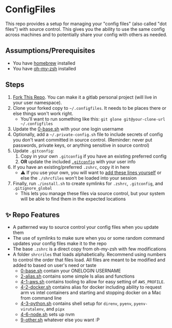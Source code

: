 # ConfigFiles

This repo provides a setup for managing your "config files" (also called "dot files") with source control.
This gives you the ability to use the same config across machines and to potentially share your config with
others as needed.

## Assumptions/Prerequisites

* You have [homebrew](https://brew.sh/) installed
* You have [oh-my-zsh](https://ohmyz.sh/) installed

## Steps

1. [Fork This Repo](#ADD). You can make it a gitlab personal project (will live in your user namespace).
1. Clone your forked copy to `~/.configfiles`. It needs to be places there or else things won't work right.
    * You'll want to run something like this: `git glone git@your-clone-url ~/.configfiles`
1. Update the [0-base.sh](shrcfiles/0-base.sh) with your one login username
1. Optionally, add a `~/.private-config.sh` file to include secrets of config you don't want committed in source control. (Reminder: never put passwords, private keys, or anything sensitive in source control)
1. Update `.gitconfig`:
    1. Copy in your own `.gitconfig` if you have an existing preferred config
    1. **OR** update the included [`.gitconfig`](.gitconfig#L3-4) with your user info
1. If you have an existing/preferred `.zshrc`, copy it in here
   * :warning: If you use your own, you will want to [add these lines yourself](.zshrc#L106-124) or else the `./shrcfiles` won't be loaded into your session
1. Finally, run `./install.sh` to create symlinks for `.zshrc`, `.gitconfig`, and `.gitignore_global`
    * This lets you manage these files via source control, but your system will be able to find them in the expected locations

## ✨ Repo Features

* A patterned way to source control your config files when you update them
* The use of symlinks to make sure when you or some random command updates your config files make it to the repo
* The base `.zshrc` is a direct copy from oh-my-zsh with few modifications
* A folder `shrcriles` that loads alphabetically. Recommend using numbers to control the order that files load. All files are meant to be modified and added to based on user's need or taste
  * [0-base.sh](shrcfiles/0-base.sh) contain your ONELOGIN USERNAME
  * [2-alias.sh](shrcfiles/2-alias.sh) contains some simple ls alias and functions
  * [4-1-aws.sh](shrcfiles/4-1-aws.sh) contains tooling to allow for easy setting of `AWS_PROFILE`.
  * [4-2-docker.sh](shrcfiles/4-2-docker.sh) contains alias for docker including ability to request arm vs intel containers and starting and stopping docker on a Mac from command line
  * [4-3-python.sh](shrcfiles/4-3-python.sh) contains shell setup for `direnv`, `pyenv`, `pyenv-virutalenv`, and `pipx`
  * [4-6-node.sh](shrcfiles/4-6-node.sh) sets up nvm
  * [9-other.sh](shrcfiles/9-other.sh) whatever else you want :P
